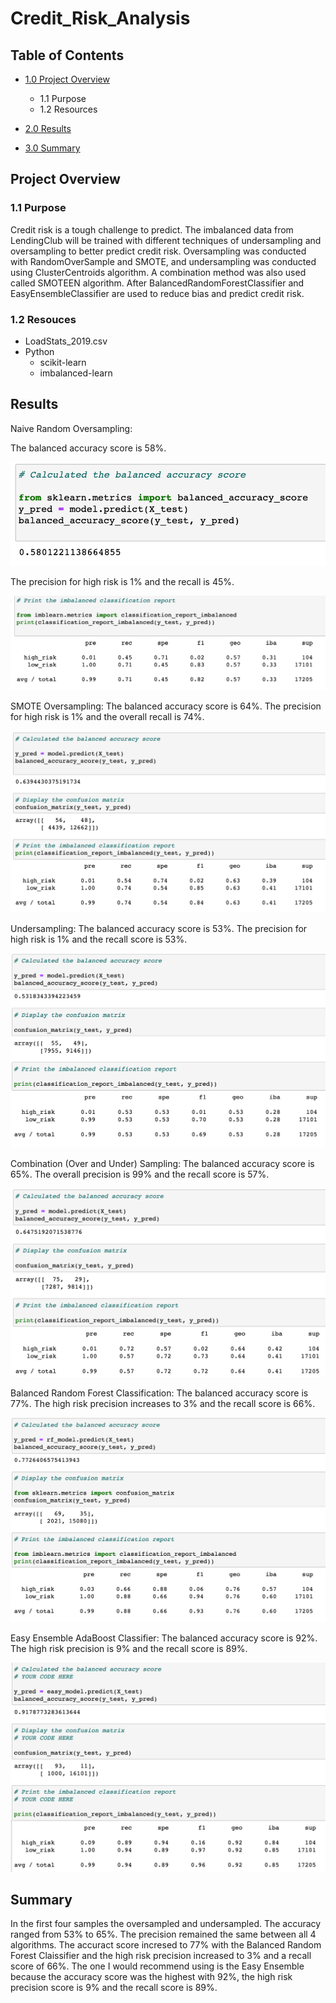 # Credit_Risk_Analysis

## Table of Contents
- [1.0 Project Overview](#Project-Overview)
  * 1.1 Purpose
  * 1.2 Resources
- [2.0 Results](#Results)

- [3.0 Summary](#Summary)

<a name="Project-Overview"></a>
## Project Overview
### 1.1 Purpose
Credit risk is a tough challenge to predict. The imbalanced data from LendingClub will be trained with different techniques of undersampling and oversampling to better predict credit risk. Oversampling was conducted with RandomOverSample and SMOTE, and undersampling was conducted using ClusterCentroids algorithm. A combination method was also used called SMOTEEN algorithm. After BalancedRandomForestClassifier and EasyEnsembleClassifier are used to reduce bias and predict credit risk. 

### 1.2 Resouces
- LoadStats_2019.csv
- Python
  - scikit-learn
  - imbalanced-learn

<a name="Results"></a>
## Results

Naive Random Oversampling:

The balanced accuracy score is 58%.

![alt text](Resources/balanced_accuracy.png)  

The precision for high risk is 1% and the recall is 45%. 

![alt text](Resources/imbalanced_report.png)  

SMOTE Oversampling: 
The balanced accuracy score is 64%. The precision for high risk is 1% and the overall recall is 74%.

![alt text](Resources/SMOTE.png)  

Undersampling:
The balanced accuracy score is 53%. The precision for high risk is 1% and the recall score is 53%. 

![alt text](Resources/undersampling.png) 

Combination (Over and Under) Sampling:
The balanced accuracy score is 65%. The overall precision is 99% and the recall score is 57%. 

![alt text](Resources/combo.png)

Balanced Random Forest Classification:
The balanced accuracy score is 77%. The high risk precision increases to 3% and the recall score is 66%. 

![alt text](Resources/randomforest.png)

Easy Ensemble AdaBoost Classifier:
The balanced accuracy score is 92%. The high risk precision is 9% and the recall score is 89%. 

![alt text](Resources/adaboost.png)


<a name="Summary"></a>
## Summary

In the first four samples the oversampled and undersampled. The accuracy ranged from 53% to 65%. The precision remained the same between all 4 algorithms. The accuract score incresed to 77% with the Balanced Random Forest Claissifier and the high risk precision increased to 3% and a recall score of 66%. The one I would recommend using is the Easy Ensemble because the accuracy score was the highest with 92%, the high risk precision score is 9% and the recall score is 89%. 


